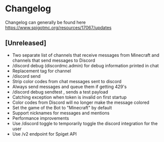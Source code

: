 # Changelog
Changelog can generally be found here https://www.spigotmc.org/resources/17067/updates

## [Unreleased]
- Two separate list of channels that receive messages from Minecraft and channels that send messages to Discord
- /discord debug (discordmc.admin) for debug information printed in chat
- Replacement tag for channel
- /discord send <channel> <message>
- Strip color codes from chat messages sent to discord
- Always send messages and queue them if getting 429's
- /discord debug sendtest <channel>, sends a test payload
- Catching exception when token is invalid on first startup
- Color codes from Discord will no longer make the message colored
- Set the game of the Bot to "Minecraft" by default
- Support nicknames for messages and mentions
- Performance improvements
- Use /discord toggle to temporarily toggle the discord integration for the user
- Use /v2 endpoint for Spiget API
